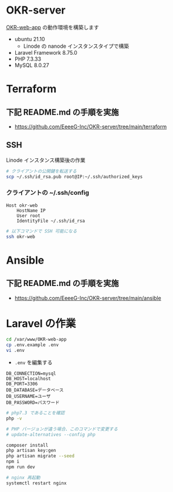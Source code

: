 # OKR-server

[OKR-web-app](https://github.com/EeeeG-Inc/OKR-web-app) の動作環境を構築します

- ubuntu 21.10
  - Linode の nanode インスタンスタイプで構築
- Laravel Framework 8.75.0
- PHP 7.3.33
- MySQL 8.0.27

# Terraform

## 下記 README.md の手順を実施

- https://github.com/EeeeG-Inc/OKR-server/tree/main/terraform

## SSH

Linode インスタンス構築後の作業

```sh
# クライアントの公開鍵を転送する
scp ~/.ssh/id_rsa.pub root@IP:~/.ssh/authorized_keys
```

### クライアントの ~/.ssh/config

```
Host okr-web
    HostName IP
    User root
    IdentityFile ~/.ssh/id_rsa
```

```sh
# 以下コマンドで SSH 可能になる
ssh okr-web
```

# Ansible

## 下記 README.md の手順を実施

- https://github.com/EeeeG-Inc/OKR-server/tree/main/ansible

# Laravel の作業

```sh
cd /var/www/OKR-web-app
cp .env.example .env
vi .env
```

- `.env` を編集する

```
DB_CONNECTION=mysql
DB_HOST=localhost
DB_PORT=3306
DB_DATABASE=データベース
DB_USERNAME=ユーザ
DB_PASSWORD=パスワード
```

```sh
# php7.3 であることを確認
php -v

# PHP バージョンが違う場合、このコマンドで変更する
# update-alternatives --config php

composer install
php artisan key:gen
php artisan migrate --seed
npm i
npm run dev

# nginx 再起動
systemctl restart nginx
```
